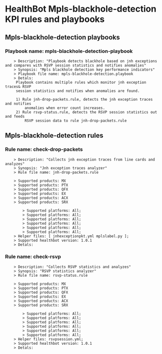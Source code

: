 # HealthBot Mpls-blackhole-detection KPI rules and playbooks

## Mpls-blackhole-detection playbooks
### Playbook name: mpls-blackhole-detection-playbook 
		> Description: "Playbook detects blackhole based on jnh exceptions and compares with RSVP session statistics and notifies anomalies"
		> Synopsis: "Mpls blackhole detection key performance indicators"
		> Playbook file name: mpls-blackhole-detection.playbook
		> Detals:
		 Playbook contains multiple rules which monitor jnh exception traces& RSVP
		 session statistics and notifies when anomalies are found.
		
		 1) Rule jnh-drop-packets.rule, detects the jnh exception traces and notifies
		     anomalies when error count increases.
		 2) Rule rsvp-status.rule, detects the RSVP session statistics out and feeds
		     RSVP session data to rule jnh-drop-packets.rule

## Mpls-blackhole-detection rules

### Rule name: check-drop-packets 
		> Description: "Collects jnh exception traces from line cards and analyzes"
		> Synopsis: "Jnh exception traces analyzer"
		> Rule file name: jnh-drop-packets.rule

		> Supported products: MX 
		> Supported products: PTX 
		> Supported products: QFX 
		> Supported products: EX 
		> Supported products: ACX 
		> Supported products: SRX 

			> Supported platforms: All;
			> Supported platforms: All;
			> Supported platforms: All;
			> Supported platforms: All;
			> Supported platforms: All;
			> Supported platforms: All;
		> Helper files: [ jnhexceptionpkt.yml mplslabel.py ];
		> Supported healthbot version: 1.0.1
		> Detals:
### Rule name: check-rsvp 
		> Description: "Collects RSVP statistics and analyzes"
		> Synopsis: "RSVP statistics analyzer"
		> Rule file name: rsvp-status.rule

		> Supported products: MX 
		> Supported products: PTX 
		> Supported products: QFX 
		> Supported products: EX 
		> Supported products: ACX 
		> Supported products: SRX 

			> Supported platforms: All;
			> Supported platforms: All;
			> Supported platforms: All;
			> Supported platforms: All;
			> Supported platforms: All;
			> Supported platforms: All;
		> Helper files: rsvpsession.yml;
		> Supported healthbot version: 1.0.1
		> Detals:

